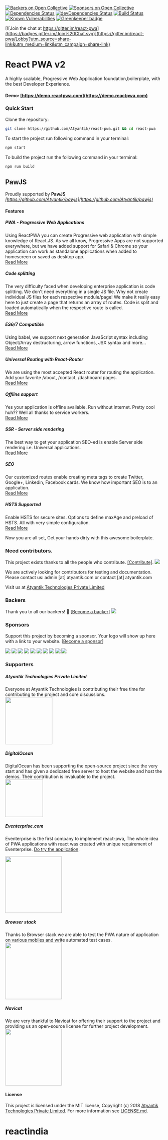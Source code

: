 [![Backers on Open Collective](https://opencollective.com/react-pwa/backers/badge.svg)](#backers) [![Sponsors on Open Collective](https://opencollective.com/react-pwa/sponsors/badge.svg)](#sponsors) [![Dependencies Status](https://david-dm.org/Atyantik/react-pwa.svg)](https://david-dm.org/Atyantik/react-pwa)
[![devDependencies Status](https://david-dm.org/Atyantik/react-pwa/dev-status.svg)](https://david-dm.org/Atyantik/react-pwa?type=dev)
[![Build Status](https://travis-ci.org/Atyantik/react-pwa.svg?branch=master)](https://travis-ci.org/Atyantik/react-pwa)
[![Known Vulnerabilities](https://snyk.io/test/github/atyantik/react-pwa/badge.svg)](https://snyk.io/test/github/atyantik/react-pwa)
[![Greenkeeper badge](https://badges.greenkeeper.io/Atyantik/react-pwa.svg)](https://greenkeeper.io/)  

[![Join the chat at https://gitter.im/react-pwa](https://badges.gitter.im/Join%20Chat.svg)](https://gitter.im/react-pwa/Lobby?utm_source=share-link&utm_medium=link&utm_campaign=share-link)


# React PWA v2
A highly scalable, Progressive Web Application foundation,boilerplate, with the best Developer Experience.

#### Demo: [https://demo.reactpwa.com](https://demo.reactpwa.com)

### Quick Start
Clone the repository:
```bash
git clone https://github.com/Atyantik/react-pwa.git && cd react-pwa 
```


To start the project run following command in your terminal:
```bash
npm start
```

To build the project run the following command in your terminal:
```bash
npm run build
```

## PawJS
Proudly supported by **PawJS**   
*[https://github.com/Atyantik/pawjs](https://github.com/Atyantik/pawjs)*

#### Features
##### PWA  - Progressive Web Applications
Using ReactPWA you can create Progressive web application with simple knowledge of React.JS. As we all know, Progressive Apps are not supported everywhere, but we have added support for Safari & Chrome so your application can work as 
standalone applications when added to homescreen or saved as desktop app.  
[Read More](https://www.reactpwa.com/docs/en/feature-pwa.html)

##### Code splitting
The very difficulty faced when developing enterprise application is code splitting. We don't need everything in a single JS file. Why not create individual JS files for each respective module/page!
We make it really easy here to just create a page that returns an array of routes. Code is split and loaded automatically when the respective route is called.  
[Read More](https://www.reactpwa.com/docs/en/feature-code-splitting.html)  

##### ES6/7 Compatible
Using babel, we support next generation JavaScript syntax including Object/Array destructuring, arrow functions, JSX syntax and more...  
[Read More](https://www.reactpwa.com/docs/en/feature-next-gen-js.html)  

##### Universal Routing with React-Router
We are using the most accepted React router for routing the application. Add your favorite /about, /contact, /dashboard pages.  
[Read More](https://www.reactpwa.com/docs/en/feature-isomorphic-universal-routing.html)  


##### Offline support
Yes your application is offline available. Run without internet. Pretty cool huh?? Well all thanks to service workers.  
[Read More](https://www.reactpwa.com/docs/en/feature-access-offline.html)  

##### SSR - Server side rendering
The best way to get your application SEO-ed is enable Server side rendering i.e. Universal applications.  
[Read More](https://www.reactpwa.com/docs/en/feature-ssr.html)  
  

##### SEO
Our customized routes enable creating meta tags to create Twitter, Google+, Linkedin, Facebook cards. We know how important SEO is to an application.  
[Read More](https://www.reactpwa.com/docs/en/feature-seo.html)  

##### HSTS Supported
Enable HSTS for secure sites. Options to define maxAge and preload of HSTS. All with very simple configuration.  
[Read More](https://www.reactpwa.com/docs/en/feature-hsts.html)  

Now you are all set, Get your hands dirty with this awesome boilerplate.  

### Need contributors.
This project exists thanks to all the people who contribute. [[Contribute]](CONTRIBUTING.md).
<a href="https://github.com/Atyantik/react-pwa/graphs/contributors"><img src="https://opencollective.com/react-pwa/contributors.svg?width=890" /></a>

We are actively looking for contributors for testing and documentation.
Please contact us: admin [at] atyantik.com or contact [at] atyantik.com  

Visit us at [Atyantik Technologies Private Limited](https://www.atyantik.com)

### Backers
Thank you to all our backers! 🙏 [[Become a backer](https://opencollective.com/react-pwa#backer)]
<a href="https://opencollective.com/react-pwa#backers" target="_blank"><img src="https://opencollective.com/react-pwa/backers.svg?width=890"></a>


### Sponsors
Support this project by becoming a sponsor. Your logo will show up here with a link to your website. [[Become a sponsor](https://opencollective.com/react-pwa#sponsor)]

<a href="https://opencollective.com/react-pwa/sponsor/0/website" target="_blank"><img src="https://opencollective.com/react-pwa/sponsor/0/avatar.svg"></a>
<a href="https://opencollective.com/react-pwa/sponsor/1/website" target="_blank"><img src="https://opencollective.com/react-pwa/sponsor/1/avatar.svg"></a>
<a href="https://opencollective.com/react-pwa/sponsor/2/website" target="_blank"><img src="https://opencollective.com/react-pwa/sponsor/2/avatar.svg"></a>
<a href="https://opencollective.com/react-pwa/sponsor/3/website" target="_blank"><img src="https://opencollective.com/react-pwa/sponsor/3/avatar.svg"></a>
<a href="https://opencollective.com/react-pwa/sponsor/4/website" target="_blank"><img src="https://opencollective.com/react-pwa/sponsor/4/avatar.svg"></a>
<a href="https://opencollective.com/react-pwa/sponsor/5/website" target="_blank"><img src="https://opencollective.com/react-pwa/sponsor/5/avatar.svg"></a>
<a href="https://opencollective.com/react-pwa/sponsor/6/website" target="_blank"><img src="https://opencollective.com/react-pwa/sponsor/6/avatar.svg"></a>
<a href="https://opencollective.com/react-pwa/sponsor/7/website" target="_blank"><img src="https://opencollective.com/react-pwa/sponsor/7/avatar.svg"></a>
<a href="https://opencollective.com/react-pwa/sponsor/8/website" target="_blank"><img src="https://opencollective.com/react-pwa/sponsor/8/avatar.svg"></a>
<a href="https://opencollective.com/react-pwa/sponsor/9/website" target="_blank"><img src="https://opencollective.com/react-pwa/sponsor/9/avatar.svg"></a>

### Supporters
##### Atyantik Technologies Private Limited
Everyone at Atyantik Technologies is contributing their free time for contributing to the project and core discussions.  
<a href="https://www.atyantik.com" target="_blank"><img width="150px" src="https://www.reactpwa.com/img/supporters/atyantik.svg"></a>

##### DigitalOcean
DigitalOcean has been supporting the open-source project since the very start and has given a dedicated free server to host the website and host the demos. Their contribution is invaluable to the project.  
<a href="https://www.digitalocean.com" target="_blank"><img width="120px" src="https://www.reactpwa.com/img/supporters/digitalocean.svg"></a>  


##### Eventerprise.com  
Eventerprise is the first company to implement react-pwa, The whole idea of PWA applications with react was created with unique requirement of Eventerprise. [Do try the application](https://www.eventerprise.com).  

<a href="https://www.eventerprise.com" target="_blank"><img width="180px" src="https://www.reactpwa.com/img/supporters/eventerprise-blue.svg"></a>  
  

##### Browser stack
Thanks to Browser stack we are able to test the PWA nature of application on various mobiles and write automated test cases.  
<a href="https://www.browserstack.com" target="_blank"><img width="180px" src="https://www.reactpwa.com/img/supporters/browserstack-black.png"></a>
  
##### Navicat
We are very thankful to Navicat for offering their support to the project and providing us an open-source license for further project development.   
<a href="https://www.navicat.com" target="_blank"><img width="180px" src="https://www.reactpwa.com/img/supporters/navicat.png"></a>

#### License
This project is licensed under the MIT license, Copyright (c) 2018 [Atyantik Technologies Private Limited](https://www.atyantik.com/). For more information see [LICENSE.md](https://github.com/atyantik/react-pwa/blob/master/LICENSE.md).
# reactindia

